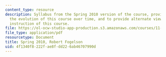 ```yaml
---
content_type: resource
description: Syllabus from the Spring 2010 version of the course, provided to illustrate
  the evolution of this course over time, and to provide alternate views into the
  instruction of this course.
file: https://ol-ocw-studio-app-production.s3.amazonaws.com/courses/11-013j-american-urban-history-i-spring-2010/4f1340f8222fae8fdd226ab46707990d_MIT21H_231JS05_syllS10.pdf
file_type: application/pdf
resourcetype: Document
title: Spring 2010, Robert Fogelson
uid: 4f1340f8-222f-ae8f-dd22-6ab46707990d
---
```

